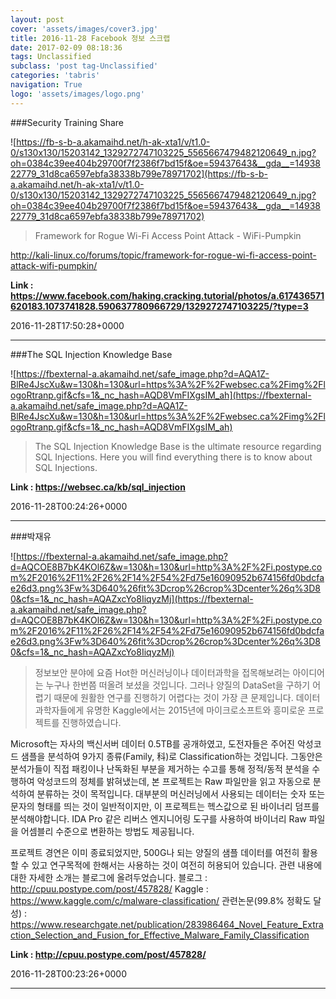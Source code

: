 ```yaml
---
layout: post
cover: 'assets/images/cover3.jpg'
title: 2016-11-28 Facebook 정보 스크랩
date: 2017-02-09 08:18:36
tags: Unclassified
subclass: 'post tag-Unclassified'
categories: 'tabris'
navigation: True
logo: 'assets/images/logo.png'
---
```


###Security Training Share

![https://fb-s-b-a.akamaihd.net/h-ak-xta1/v/t1.0-0/s130x130/15203142_1329272747103225_5565667479482120649_n.jpg?oh=0384c39ee404b29700f7f2386f7bd15f&oe=59437643&__gda__=1493822779_31d8ca6597ebfa38338b799e78971702](https://fb-s-b-a.akamaihd.net/h-ak-xta1/v/t1.0-0/s130x130/15203142_1329272747103225_5565667479482120649_n.jpg?oh=0384c39ee404b29700f7f2386f7bd15f&oe=59437643&__gda__=1493822779_31d8ca6597ebfa38338b799e78971702)

>Framework for Rogue Wi-Fi Access Point Attack - WiFi-Pumpkin

http://kali-linux.co/forums/topic/framework-for-rogue-wi-fi-access-point-attack-wifi-pumpkin/

**Link : <https://www.facebook.com/haking.cracking.tutorial/photos/a.617436571620183.1073741828.590637780966729/1329272747103225/?type=3>**

2016-11-28T17:50:28+0000

---

###The SQL Injection Knowledge Base

![https://fbexternal-a.akamaihd.net/safe_image.php?d=AQA1Z-BlRe4JscXu&w=130&h=130&url=https%3A%2F%2Fwebsec.ca%2Fimg%2FlogoRtranp.gif&cfs=1&_nc_hash=AQD8VmFIXgsIM_ah](https://fbexternal-a.akamaihd.net/safe_image.php?d=AQA1Z-BlRe4JscXu&w=130&h=130&url=https%3A%2F%2Fwebsec.ca%2Fimg%2FlogoRtranp.gif&cfs=1&_nc_hash=AQD8VmFIXgsIM_ah)

>The SQL Injection Knowledge Base is the ultimate resource regarding SQL Injections. Here you will find everything there is to know about SQL Injections.

**Link : <https://websec.ca/kb/sql_injection>**

2016-11-28T00:24:26+0000

---

###박재유

![https://fbexternal-a.akamaihd.net/safe_image.php?d=AQCOE8B7bK4KOl6Z&w=130&h=130&url=http%3A%2F%2Fi.postype.com%2F2016%2F11%2F26%2F14%2F54%2Fd75e16090952b674156fd0bdcfae26d3.png%3Fw%3D640%26fit%3Dcrop%26crop%3Dcenter%26q%3D80&cfs=1&_nc_hash=AQAZxcYo8IiqyzMj](https://fbexternal-a.akamaihd.net/safe_image.php?d=AQCOE8B7bK4KOl6Z&w=130&h=130&url=http%3A%2F%2Fi.postype.com%2F2016%2F11%2F26%2F14%2F54%2Fd75e16090952b674156fd0bdcfae26d3.png%3Fw%3D640%26fit%3Dcrop%26crop%3Dcenter%26q%3D80&cfs=1&_nc_hash=AQAZxcYo8IiqyzMj)

>정보보안 분야에 요즘 Hot한 머신러닝이나 데이터과학을 접목해보려는 아이디어는 누구나 한번쯤 떠올려 보셨을 것입니다. 그러나 양질의 DataSet을 구하기 어렵기 때문에 원활한 연구를 진행하기 어렵다는 것이 가장 큰 문제입니다. 데이터 과학자들에게 유명한 Kaggle에서는 2015년에 마이크로소프트와 흥미로운 프로젝트를 진행하였습니다.

Microsoft는 자사의 백신서버 데이터 0.5TB를 공개하였고, 도전자들은 주어진 악성코드 샘플을 분석하여 9가지 종류(Family, 科)로 Classification하는 것입니다. 그동안은 분석가들이 직접 패킹이나 난독화된 부분을 제거하는 수고를 통해 정적/동적 분석을 수행하여 악성코드의 정체를 밝혀냈는데, 본 프로젝트는 Raw 파일만을 읽고 자동으로 분석하여 분류하는 것이 목적입니다. 대부분의 머신러닝에서 사용되는 데이터는 숫자 또는 문자의 형태를 띄는 것이 일반적이지만, 이 프로젝트는 헥스값으로 된 바이너리 덤프를 분석해야합니다. IDA Pro 같은 리버스 엔지니어링 도구를 사용하여 바이너리 Raw 파일을 어셈블리 수준으로 변환하는 방법도 제공됩니다.

프로젝트 경연은 이미 종료되었지만, 500G나 되는 양질의 샘플 데이터를 여전히 활용할 수 있고 연구목적에 한해서는 사용하는 것이 여전히 허용되어 있습니다. 관련 내용에 대한 자세한 소개는 블로그에 올려두었습니다.
블로그 : http://cpuu.postype.com/post/457828/
Kaggle : https://www.kaggle.com/c/malware-classification/
관련논문(99.8% 정확도 달성) : https://www.researchgate.net/publication/283986464_Novel_Feature_Extraction_Selection_and_Fusion_for_Effective_Malware_Family_Classification

**Link : <http://cpuu.postype.com/post/457828/>**

2016-11-28T00:23:26+0000

---

